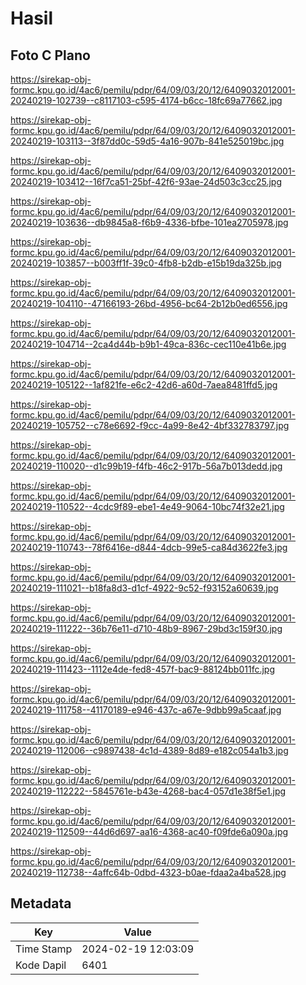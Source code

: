 # Hasil

## Foto C Plano

https://sirekap-obj-formc.kpu.go.id/4ac6/pemilu/pdpr/64/09/03/20/12/6409032012001-20240219-102739--c8117103-c595-4174-b6cc-18fc69a77662.jpg

https://sirekap-obj-formc.kpu.go.id/4ac6/pemilu/pdpr/64/09/03/20/12/6409032012001-20240219-103113--3f87dd0c-59d5-4a16-907b-841e525019bc.jpg

https://sirekap-obj-formc.kpu.go.id/4ac6/pemilu/pdpr/64/09/03/20/12/6409032012001-20240219-103412--16f7ca51-25bf-42f6-93ae-24d503c3cc25.jpg

https://sirekap-obj-formc.kpu.go.id/4ac6/pemilu/pdpr/64/09/03/20/12/6409032012001-20240219-103636--db9845a8-f6b9-4336-bfbe-101ea2705978.jpg

https://sirekap-obj-formc.kpu.go.id/4ac6/pemilu/pdpr/64/09/03/20/12/6409032012001-20240219-103857--b003ff1f-39c0-4fb8-b2db-e15b19da325b.jpg

https://sirekap-obj-formc.kpu.go.id/4ac6/pemilu/pdpr/64/09/03/20/12/6409032012001-20240219-104110--47166193-26bd-4956-bc64-2b12b0ed6556.jpg

https://sirekap-obj-formc.kpu.go.id/4ac6/pemilu/pdpr/64/09/03/20/12/6409032012001-20240219-104714--2ca4d44b-b9b1-49ca-836c-cec110e41b6e.jpg

https://sirekap-obj-formc.kpu.go.id/4ac6/pemilu/pdpr/64/09/03/20/12/6409032012001-20240219-105122--1af821fe-e6c2-42d6-a60d-7aea8481ffd5.jpg

https://sirekap-obj-formc.kpu.go.id/4ac6/pemilu/pdpr/64/09/03/20/12/6409032012001-20240219-105752--c78e6692-f9cc-4a99-8e42-4bf332783797.jpg

https://sirekap-obj-formc.kpu.go.id/4ac6/pemilu/pdpr/64/09/03/20/12/6409032012001-20240219-110020--d1c99b19-f4fb-46c2-917b-56a7b013dedd.jpg

https://sirekap-obj-formc.kpu.go.id/4ac6/pemilu/pdpr/64/09/03/20/12/6409032012001-20240219-110522--4cdc9f89-ebe1-4e49-9064-10bc74f32e21.jpg

https://sirekap-obj-formc.kpu.go.id/4ac6/pemilu/pdpr/64/09/03/20/12/6409032012001-20240219-110743--78f6416e-d844-4dcb-99e5-ca84d3622fe3.jpg

https://sirekap-obj-formc.kpu.go.id/4ac6/pemilu/pdpr/64/09/03/20/12/6409032012001-20240219-111021--b18fa8d3-d1cf-4922-9c52-f93152a60639.jpg

https://sirekap-obj-formc.kpu.go.id/4ac6/pemilu/pdpr/64/09/03/20/12/6409032012001-20240219-111222--36b76e11-d710-48b9-8967-29bd3c159f30.jpg

https://sirekap-obj-formc.kpu.go.id/4ac6/pemilu/pdpr/64/09/03/20/12/6409032012001-20240219-111423--1112e4de-fed8-457f-bac9-88124bb011fc.jpg

https://sirekap-obj-formc.kpu.go.id/4ac6/pemilu/pdpr/64/09/03/20/12/6409032012001-20240219-111758--41170189-e946-437c-a67e-9dbb99a5caaf.jpg

https://sirekap-obj-formc.kpu.go.id/4ac6/pemilu/pdpr/64/09/03/20/12/6409032012001-20240219-112006--c9897438-4c1d-4389-8d89-e182c054a1b3.jpg

https://sirekap-obj-formc.kpu.go.id/4ac6/pemilu/pdpr/64/09/03/20/12/6409032012001-20240219-112222--5845761e-b43e-4268-bac4-057d1e38f5e1.jpg

https://sirekap-obj-formc.kpu.go.id/4ac6/pemilu/pdpr/64/09/03/20/12/6409032012001-20240219-112509--44d6d697-aa16-4368-ac40-f09fde6a090a.jpg

https://sirekap-obj-formc.kpu.go.id/4ac6/pemilu/pdpr/64/09/03/20/12/6409032012001-20240219-112738--4affc64b-0dbd-4323-b0ae-fdaa2a4ba528.jpg


## Metadata

| Key        | Value               |
| ---------- | ------------------- |
| Time Stamp | 2024-02-19 12:03:09 |
| Kode Dapil | 6401                |



